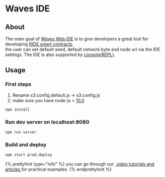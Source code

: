 # Waves IDE

## About

The main goal of [Waves Web IDE](https://ide.wavesplatform.com) is to give developers a great tool for developing [RIDE smart contracts](/waves-environment/waves-protocol/smart-contracts.md).  
the user can set default seed, default network byte and node url via the IDE settings. The IDE is also supported by [console\(REPL\)](/developer-tools/repl.md).

## Usage

### First steps

1. Rename s3.config.default.js -&gt; s3.config.js
2. make sure you have node-js &gt; [10.0](https://nodejs.org/en/download/package-manager/)

```npm
npm install
```

### Run dev server on localhost:8080

```npm
npm run server
```

### Build and deploy

```npm
npm start prod,deploy
```

{% prettyhint type="info" %} you can go through our <a href="/smart-contracts/video-tutorials-and-articels"> &nbsp;video tutorials and articles </a>  for practical examples. {% endprettyhint %}